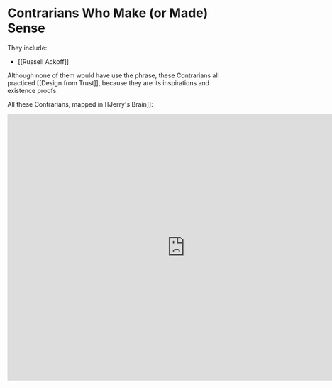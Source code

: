 # Contrarians Who Make (or Made) Sense

They include: 

- [[Russell Ackoff]] 

Although none of them would have use the phrase, these Contrarians all practiced [[Design from Trust]], because they are its inspirations and existence proofs. 

All these Contrarians, mapped in [[Jerry's Brain]]: 

<iframe width="800" height="600" src="https://app.thebrain.com/brain/3d80058c-14d8-5361-0b61-a061f89baf87/9c9ba700-019e-a111-8bb6-9dc7470ad48b" frameborder="0"></iframe>

